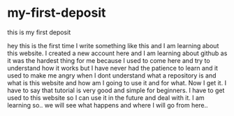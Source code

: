 # my-first-deposit
this is my first deposit


hey this is the first time I write something like this and I am learning about this website. 
I created a new account here and I am learning about github as it was the hardest thing for me because I used to come here and try to understand how it works but I have never had the patience to learn and it used to make me angry when I dont understand what a repository is and what is this website and how am I going to use it and for what. Now I get it. I have to say that tutorial is very good and simple for beginners. I have to get used to this website so I can use it in the future and deal with it. I am learning so.. we will see what happens and where I will go from here..
